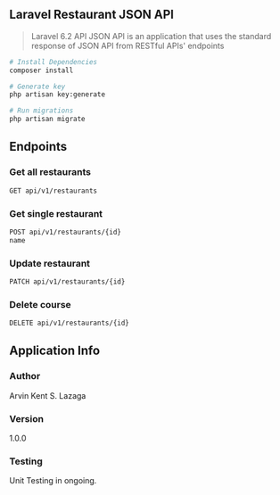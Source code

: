 ## Laravel Restaurant JSON API
> Laravel 6.2 API JSON API is an application that uses the standard response of JSON API from RESTful APIs' endpoints

``` bash
# Install Dependencies
composer install

# Generate key
php artisan key:generate

# Run migrations
php artisan migrate
```

## Endpoints

### Get all restaurants  
``` bash
GET api/v1/restaurants
```

### Get single restaurant
``` bash
POST api/v1/restaurants/{id}
name
```

### Update restaurant
``` bash
PATCH api/v1/restaurants/{id}
```

### Delete course
``` bash
DELETE api/v1/restaurants/{id}
```

## Application Info

### Author

Arvin Kent S. Lazaga

### Version
1.0.0

### Testing
Unit Testing in ongoing.

